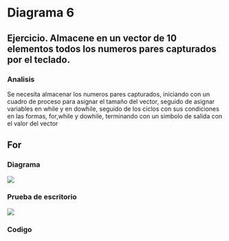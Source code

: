 # Diagrama 6
## Ejercicio. Almacene en un vector de 10 elementos todos los numeros pares capturados por el teclado.
### Analisis 
Se necesita almacenar los numeros pares capturados, iniciando con un cuadro de proceso para asignar el tamaño del vector, seguido de asignar variables en while y en dowhile, seguido de los ciclos con sus condiciones en las formas, for,while y dowhile, terminando con un simbolo de salida con el valor del vector
## For
### Diagrama
![](https://gyazo.com/1dce4ca8344b601ab4d8b0336e4c902b.png)
### Prueba de escritorio
![](https://gyazo.com/4e431edef09140f14956281576886ce7.png)
### Codigo 
